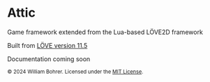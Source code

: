 # Attic

Game framework extended from the Lua-based LÖVE2D framework

Built from [LÖVE version 11.5](https://github.com/love2d/love/releases/tag/11.5)

Documentation coming soon

<sub>&copy; 2024 William Bohrer. Licensed under the [MIT License](https://github.com/willbohrer/attic/blob/main/LICENSE).</sub>
